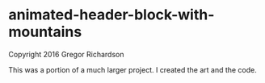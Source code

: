 # animated-header-block-with-mountains

Copyright 2016 Gregor Richardson

This was a portion of a much larger project. I created the art and the code.
